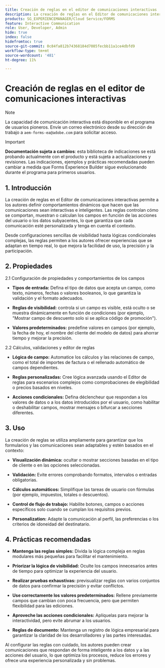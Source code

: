```yaml
---
title: Creación de reglas en el editor de comunicaciones interactivas
description: La creación de reglas en el Editor de comunicaciones interactivas permite a los autores definir comportamientos dinámicos que hacen que las comunicaciones sean interactivas e inteligentes.
products: SG_EXPERIENCEMANAGER/Cloud Service/FORMS
feature: Interactive Communication
role: User, Developer, Admin
hide: true
index: false
hidefromtoc: true
source-git-commit: 0c84fa812b74368184d7085fecbb11a1ce4dbfd9
workflow-type: tm+mt
source-wordcount: '481'
ht-degree: 11%

---
```



# Creación de reglas en el editor de comunicaciones interactivas

>[!NOTE]
>
> La capacidad de comunicación interactiva está disponible en el programa de usuarios pioneros. Envíe un correo electrónico desde su dirección de trabajo a `aem-forms-ea@adobe.com` para solicitar acceso.

>[!IMPORTANT]
>
> **Documentación sujeta a cambios**: esta biblioteca de indicaciones se está probando actualmente con el producto y está sujeta a actualizaciones y revisiones. Las indicaciones, ejemplos y prácticas recomendadas pueden cambiar a medida que Forms Experience Builder sigue evolucionando durante el programa para primeros usuarios.

## &#x200B;1. Introducción

La creación de reglas en el Editor de comunicaciones interactivas permite a los autores definir comportamientos dinámicos que hacen que las comunicaciones sean interactivas e inteligentes. Las reglas controlan cómo se comportan, muestran o calculan los campos en función de las acciones del usuario o los datos subyacentes, lo que garantiza que cada comunicación esté personalizada y tenga en cuenta el contexto.

Desde configuraciones sencillas de visibilidad hasta lógicas condicionales complejas, las reglas permiten a los autores ofrecer experiencias que se adaptan en tiempo real, lo que mejora la facilidad de uso, la precisión y la participación.

## &#x200B;2. Propiedades

2.1 Configuración de propiedades y comportamientos de los campos

- **Tipos de entrada:** Defina el tipo de datos que acepta un campo, como texto, números, fechas o valores booleanos, lo que garantiza la validación y el formato adecuados.

- **Reglas de visibilidad:** controla si un campo es visible, está oculto o se muestra dinámicamente en función de condiciones (por ejemplo, &quot;Mostrar campo de descuento solo si se aplica código de promoción&quot;).

- **Valores predeterminados:** predefine valores en campos (por ejemplo, la fecha de hoy, el nombre del cliente del modelo de datos) para ahorrar tiempo y mejorar la precisión.

2.2 Cálculos, validaciones y editor de reglas

- **Lógica de campo:** Automatice los cálculos y las relaciones de campo, como el total de importes de factura o el rellenado automático de campos dependientes.

- **Reglas personalizadas:** Cree lógica avanzada usando el Editor de reglas para escenarios complejos como comprobaciones de elegibilidad o precios basados en niveles.

- **Acciones condicionales:** Defina déclencheur que respondan a los valores de datos o a los datos introducidos por el usuario, como habilitar o deshabilitar campos, mostrar mensajes o bifurcar a secciones diferentes.

## &#x200B;3. Uso

La creación de reglas se utiliza ampliamente para garantizar que los formularios y las comunicaciones sean adaptables y estén basados en el contexto:

- **Visualización dinámica:** ocultar o mostrar secciones basadas en el tipo de cliente o en las opciones seleccionadas.

- **Validación:** Evite errores comprobando formatos, intervalos o entradas obligatorias.

- **Cálculos automáticos:** Simplifique las tareas de usuario con fórmulas (por ejemplo, impuestos, totales o descuentos).

- **Control de flujo de trabajo:** Habilite botones, campos o acciones específicos solo cuando se cumplan los requisitos previos.

- **Personalization:** Adapte la comunicación al perfil, las preferencias o los criterios de idoneidad del destinatario.

## &#x200B;4. Prácticas recomendadas

- **Mantenga las reglas simples:** Divida la lógica compleja en reglas modulares más pequeñas para facilitar el mantenimiento.

- **Priorizar la lógica de visibilidad:** Oculte los campos innecesarios antes de tiempo para optimizar la experiencia del usuario.

- **Realizar pruebas exhaustivas:** previsualizar reglas con varios conjuntos de datos para confirmar la precisión y evitar conflictos.

- **Use correctamente los valores predeterminados:** Rellene previamente campos que cambian con poca frecuencia, pero que permiten flexibilidad para las ediciones.

- **Aproveche las acciones condicionales:** Aplíquelas para mejorar la interactividad, pero evite abrumar a los usuarios.

- **Reglas de documento:** Mantenga un registro de lógica empresarial para garantizar la claridad de los desarrolladores y las partes interesadas.

Al configurar las reglas con cuidado, los autores pueden crear comunicaciones que respondan de forma inteligente a los datos y a las acciones del usuario, lo que optimiza los procesos, reduce los errores y ofrece una experiencia personalizada y sin problemas.
